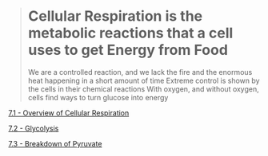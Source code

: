 > # Cellular Respiration is the metabolic reactions that a cell uses to get Energy from Food
> We are a controlled reaction, and we lack the fire and the enormous heat happening in a short amount of time
> Extreme control is shown by the cells in their chemical reactions
> With oxygen, and without oxygen, cells find ways to turn glucose into energy

[7.1 - Overview of Cellular Respiration](https://github.com/MCBasterSheet/MCBasterSheet/blob/main/MCB150/pages/7.1%20-%20Overview%20of%20Cellular%20Respiration.md)

[7.2 - Glycolysis](https://github.com/MCBasterSheet/MCBasterSheet/blob/main/MCB150/pages/7.2%20-%20Glycolysis.md)

[7.3 - Breakdown of Pyruvate](https://github.com/MCBasterSheet/MCBasterSheet/blob/main/MCB150/pages/7.3%20-%20Breakdown%20of%20Pyruvate.md)
